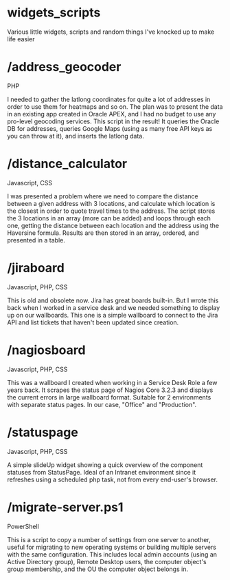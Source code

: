 # widgets_scripts
Various little widgets, scripts and random things I've knocked up to make life easier

# /address_geocoder
PHP

I needed to gather the latlong coordinates for quite a lot of addresses in order to use them for heatmaps and so on. The plan was to present the data in an existing app created in Oracle APEX, and I had no budget to use any pro-level geocoding services. This script in the result!
It queries the Oracle DB for addresses, queries Google Maps (using as many free API keys as you can throw at it), and inserts the latlong data.

# /distance_calculator
Javascript, CSS

I was presented a problem where we need to compare the distance between a given address with 3 locations, and calculate which location is the closest in order to quote travel times to the address. 
The script stores the 3 locations in an array (more can be added) and loops through each one, getting the distance between each location and the address using the Haversine formula. Results are then stored in an array, ordered, and presented in a table.

# /jiraboard
Javascript, PHP, CSS

This is old and obsolete now. Jira has great boards built-in. But I wrote this back when I worked in a service desk and we needed something to display up on our wallboards. This one is a simple wallboard to connect to the Jira API and list tickets that haven't been updated since creation.

# /nagiosboard
Javascript, PHP, CSS

This was a wallboard I created when working in a Service Desk Role a few years back. It scrapes the status page of Nagios Core 3.2.3 and displays the current errors in large wallboard format. Suitable for 2 environments with separate status pages. In our case, "Office" and "Production".

# /statuspage
Javascript, PHP, CSS

A simple slideUp widget showing a quick overview of the component statuses from StatusPage. Ideal of an Intranet environment since it refreshes using a scheduled php task, not from every end-user's browser. 

# /migrate-server.ps1
PowerShell

This is a script to copy a number of settings from one server to another, useful for migrating to new operating systems or building multiple servers with the same configuration. This includes local admin accounts (using an Active Directory group), Remote Desktop users, the computer object's group membership, and the OU the computer object belongs in.
